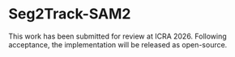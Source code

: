 # Seg2Track-SAM2
This work has been submitted for review at ICRA 2026. Following acceptance, the implementation will be released as open-source.
